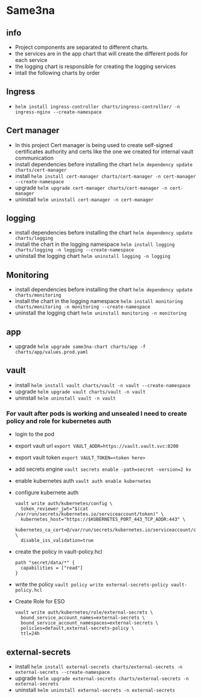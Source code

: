 # Same3na

## info
- Project components are separated to different charts.
- the services are in the app chart that will create the different pods for each service
- the logging chart is responsible for creating the logging services
- intall the following charts by order


## Ingress
- `helm install ingress-controller charts/ingress-controller/ -n ingress-nginx --create-namespace`

## Cert manager
- In this project Cert manager is being used to create self-signed certificates authority and certs like the one we created for internal vault communication
- install dependencies before installing the chart `helm dependency update charts/cert-manager`
- install `helm install cert-manager charts/cert-manager -n cert-manager --create-namespace`
- upgrade `helm upgrade cert-manager charts/cert-manager -n cert-manager`
- uninstall `helm uninstall cert-manager -n cert-manager`

## logging
- install dependencies before installing the chart `helm dependency update charts/logging`
- install the chart in the logging namespace `helm install logging charts/logging -n logging --create-namespace`
- uninstall the logging chart `helm uninstall logging -n logging`

## Monitoring
- install dependencies before installing the chart `helm dependency update charts/monitoring`
- install the chart in the logging namespace `helm install monitoring charts/monitoring -n monitoring --create-namespace`
- uninstall the logging chart `helm uninstall monitoring -n monitoring`

## app 
- upgrade `helm upgrade same3na-chart charts/app -f charts/app/values.prod.yaml`

## vault
- install `helm install vault charts/vault -n vault --create-namespace`
- upgrade `helm upgrade vault charts/vault -n vault`
- uninstall `helm uninstall vault -n vault`

### For vault after pods is working and unsealed I need to create policy and role for kubernetes auth
- login to the pod
- export vault url `export VAULT_ADDR=https://vault.vault.svc:8200`
- export vault token `export VAULT_TOKEN=<token here>`
- add secrets engine `vault secrets enable -path=secret -version=2 kv`
- enable kubernetes auth `vault auth enable kubernetes`
- configure kubernete auth
  ```
  vault write auth/kubernetes/config \
    token_reviewer_jwt="$(cat /var/run/secrets/kubernetes.io/serviceaccount/token)" \
    kubernetes_host="https://$KUBERNETES_PORT_443_TCP_ADDR:443" \
    kubernetes_ca_cert=@/var/run/secrets/kubernetes.io/serviceaccount/ca.crt \
    disable_iss_validation=true
  ```
- create the policy in vault-policy.hcl 
  ```
  path "secret/data/*" {
    capabilities = ["read"]
  }
  ```
- write the policy `vault policy write external-secrets-policy vault-policy.hcl`

- Create Role for ESO
  ```
  vault write auth/kubernetes/role/external-secrets \
    bound_service_account_names=external-secrets \
    bound_service_account_namespaces=external-secrets \
    policies=default,external-secrets-policy \
    ttl=24h
  ```

## external-secrets
- install `helm install external-secrets charts/external-secrets -n external-secrets --create-namespace`
- upgrade `helm upgrade external-secrets charts/external-secrets -n external-secrets`
- uninstall `helm uninstall external-secrets -n external-secrets`


